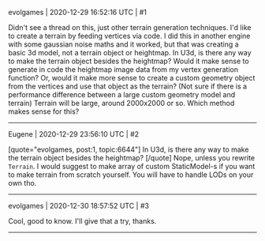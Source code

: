 evolgames | 2020-12-29 16:52:16 UTC | #1

Didn't see a thread on this, just other terrain generation techniques.
I'd like to create a terrain by feeding vertices via code. I did this in another engine with some gaussian noise maths and it worked, but that was creating a basic 3d model, not a terrain object or heightmap.
In U3d, is there any way to make the terrain object besides the heightmap?
Would it make sense to generate in code the heightmap image data from my vertex generation function?
Or, would it make more sense to create a custom geometry object from the vertices and use that object as the terrain? (Not sure if there is a performance difference between a large custom geometry model and terrain)
Terrain will be large, around 2000x2000 or so.
Which method makes sense for this?

-------------------------

Eugene | 2020-12-29 23:56:10 UTC | #2

[quote="evolgames, post:1, topic:6644"]
In U3d, is there any way to make the terrain object besides the heightmap?
[/quote]
Nope, unless you rewrite `Terrain`.
I would suggest to make array of custom StaticModel-s if you want to make terrain from scratch yourself.
You will have to handle LODs on your own tho.

-------------------------

evolgames | 2020-12-30 18:57:52 UTC | #3

Cool, good to know. I'll give that a try, thanks.

-------------------------

